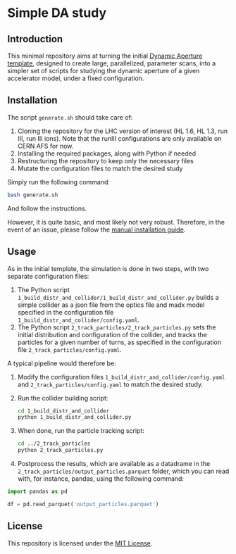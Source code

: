 # Simple DA study

## Introduction

This minimal repository aims at turning the initial [Dynamic Aperture template](https://github.com/xsuite/DA_study_template), designed to create large, parallelized, parameter scans, into a simpler set of scripts for studying the dynamic aperture of a given accelerator model, under a fixed configuration.

## Installation

The script ```generate.sh``` should take care of:

1. Cloning the repository for the LHC version of interest (HL 1.6, HL 1.3, run III, run III ions). Note that the runIII configurations are only available on CERN AFS for now.
2. Installing the required packages, along with Python if needed
3. Restructuring the repository to keep only the necessary files
4. Mutate the configuration files to match the desired study

Simply run the following command:

```bash
bash generate.sh
```

And follow the instructions.

However, it is quite basic, and most likely not very robust. Therefore, in the event of an issue, please follow the [manual installation guide](manual_installation.md).

## Usage

As in the initial template, the simulation is done in two steps, with two separate configuration files:

1. The Python script ```1_build_distr_and_collider/1_build_distr_and_collider.py``` builds a simple collider as a json file from the optics file and madx model specified in the configuration file ```1_build_distr_and_collider/config.yaml```.
2. The Python script ```2_track_particles/2_track_particles.py``` sets the initial distribution and configuration of the collider, and tracks the particles for a given number of turns, as specified in the configuration file ```2_track_particles/config.yaml```.

A typical pipeline would therefore be:

1. Modify the configuration files ```1_build_distr_and_collider/config.yaml``` and ```2_track_particles/config.yaml``` to match the desired study.
2. Run the collider building script:

    ```bash
    cd 1_build_distr_and_collider
    python 1_build_distr_and_collider.py
    ```

3. When done, run the particle tracking script:

    ```bash
    cd ../2_track_particles
    python 2_track_particles.py
    ```

4. Postprocess the results, which are available as a datadrame in the ```2_track_particles/output_particles.parquet``` folder, which you can read with, for instance, pandas, using the following command:

```python
import pandas as pd

df = pd.read_parquet('output_particles.parquet')
```

## License

This repository is licensed under the [MIT License](LICENSE).

